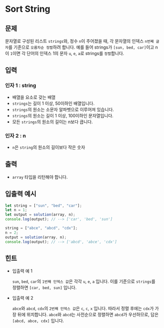 # Sort String

## 문제

문자열로 구성된 리스트 `strings`와, 정수 `n`이 주어졌을 때, 각 문자열의 인덱스 `n번째 글자`를 기준으로 `오름차순 정렬`하려 합니다. 예를 들어 strings가 `[sun, bed, car]`이고 n이 `1`이면 각 단어의 인덱스 1의 문자 `u`, `e`, `a`로 strings를 `정렬`합니다.

## 입력

### 인자 1 : string

- 배열을 요소로 갖는 배열
- `strings`는 길이 1 이상, 50이하인 배열입니다.
- `strings`의 원소는 소문자 알파벳으로 이루어져 있습니다.
- `strings`의 원소는 길이 1 이상, 100이하인 문자열입니다.
- 모든 `strings`의 원소의 길이는 n보다 큽니다.

### 인자 2 : n

- `n`은 `string`의 원소의 길이보다 작은 숫자

## 출력

- `array` 타입을 리턴해야 합니다.

## 입출력 예시

```javascript
let string = ["sun", "bed", "car"];
let n = 1;
let output = solution(array, n);
console.log(output); // --> ['car', 'bed', 'sun']

string = ["abce", "abcd", "cdx"];
n = 2;
output = solution(array, n);
console.log(output); // --> ['abcd', 'abce', 'cdx']
```

## 힌트

- 입출력 예 1

  `sun`, `bed`, `car`의 `1번째 인덱스 값`은 각각 `u`, `e`, `a` 입니다. 이를 기준으로 `strings`를 정렬하면 `[car, bed, sun]` 입니다.

- 입출력 예 2

  `abce`와 `abcd`, `cdx`의 `2번째 인덱스 값`은 `c`, `c`, `x` 입니다. 따라서 정렬 후에는 `cdx`가 가장 뒤에 위치합니다. `abce`와 `abcd`는 사전순으로 정렬하면 `abcd`가 우선하므로, 답은 `[abcd, abce, cdx]` 입니다.
